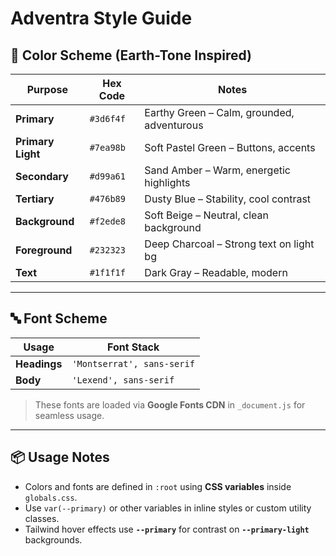 # Adventra Style Guide

## 🎨 Color Scheme (Earth-Tone Inspired)

| Purpose           | Hex Code  | Notes                                         |
|-------------------|-----------|-----------------------------------------------|
| **Primary**       | `#3d6f4f` | Earthy Green – Calm, grounded, adventurous    |
| **Primary Light** | `#7ea98b` | Soft Pastel Green – Buttons, accents          |
| **Secondary**     | `#d99a61` | Sand Amber – Warm, energetic highlights       |
| **Tertiary**      | `#476b89` | Dusty Blue – Stability, cool contrast         |
| **Background**    | `#f2ede8` | Soft Beige – Neutral, clean background        |
| **Foreground**    | `#232323` | Deep Charcoal – Strong text on light bg       |
| **Text**          | `#1f1f1f` | Dark Gray – Readable, modern                  |

---

## 🔤 Font Scheme

| Usage        | Font Stack                    |
|--------------|-------------------------------|
| **Headings** | `'Montserrat', sans-serif`    |
| **Body**     | `'Lexend', sans-serif`        |

> These fonts are loaded via **Google Fonts CDN** in `_document.js` for seamless usage.

---

## 📦 Usage Notes
- Colors and fonts are defined in `:root` using **CSS variables** inside `globals.css`.
- Use `var(--primary)` or other variables in inline styles or custom utility classes.
- Tailwind hover effects use **`--primary`** for contrast on **`--primary-light`** backgrounds.
